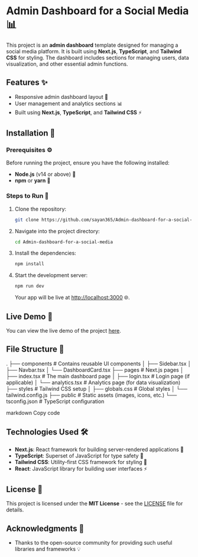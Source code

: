 # Admin Dashboard for a Social Media 📊

This project is an **admin dashboard** template designed for managing a social media platform. It is built using **Next.js**, **TypeScript**, and **Tailwind CSS** for styling. The dashboard includes sections for managing users, data visualization, and other essential admin functions.

## Features ✨
- Responsive admin dashboard layout 📱
- User management and analytics sections 📊
- Built using **Next.js**, **TypeScript**, and **Tailwind CSS** ⚡

## Installation 🔧

### Prerequisites ⚙️

Before running the project, ensure you have the following installed:
- **Node.js** (v14 or above) 🚀
- **npm** or **yarn** 🧶

### Steps to Run 🔄

1. Clone the repository:
    ```bash
    git clone https://github.com/sayan365/Admin-dashboard-for-a-social-media.git
    ```

2. Navigate into the project directory:
    ```bash
    cd Admin-dashboard-for-a-social-media
    ```

3. Install the dependencies:
    ```bash
    npm install
    ```

4. Start the development server:
    ```bash
    npm run dev
    ```

    Your app will be live at [http://localhost:3000](http://localhost:3000) 🌐.

## Live Demo 🌟
You can view the live demo of the project [here](https://socialmedia-dash.vercel.app).

## File Structure 📁

. ├── components # Contains reusable UI components │ ├── Sidebar.tsx │ ├── Navbar.tsx │ └── DashboardCard.tsx ├── pages # Next.js pages │ ├── index.tsx # The main dashboard page │ ├── login.tsx # Login page (if applicable) │ └── analytics.tsx # Analytics page (for data visualization) ├── styles # Tailwind CSS setup │ ├── globals.css # Global styles │ └── tailwind.config.js ├── public # Static assets (images, icons, etc.) └── tsconfig.json # TypeScript configuration

markdown
Copy code

## Technologies Used 🛠️
- **Next.js**: React framework for building server-rendered applications 🚀
- **TypeScript**: Superset of JavaScript for type safety 🔐
- **Tailwind CSS**: Utility-first CSS framework for styling 🎨
- **React**: JavaScript library for building user interfaces ⚡

## License 📜
This project is licensed under the **MIT License** - see the [LICENSE](LICENSE) file for details.

## Acknowledgments 🙏
- Thanks to the open-source community for providing such useful libraries and frameworks 💡
